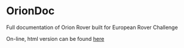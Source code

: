 # OrionDoc

Full documentation of Orion Rover built for European Rover Challenge

On-line, html version can be found [here](https://oriondoc.readthedocs.io/en/latest/index.html)